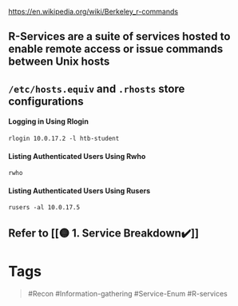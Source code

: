 https://en.wikipedia.org/wiki/Berkeley_r-commands
## R-Services are a suite of services hosted to enable remote access or issue commands between Unix hosts
## `/etc/hosts.equiv` and `.rhosts` store configurations
#### Logging in Using Rlogin

```shell-session
rlogin 10.0.17.2 -l htb-student
```
#### Listing Authenticated Users Using Rwho

```shell-session
rwho
```
#### Listing Authenticated Users Using Rusers

```shell-session
rusers -al 10.0.17.5
```
## Refer to [[🟡 1.  Service Breakdown✔️]]
# Tags

> #Recon #Information-gathering #Service-Enum #R-services